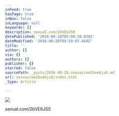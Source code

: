 ```yaml
---
inFeed: true
hasPage: true
inNav: false
inLanguage: null
keywords: []
description: sexuaI.com/2bVE6JS0
datePublished: '2016-08-28T05:00:38.828Z'
dateModified: '2016-08-28T04:59:07.464Z'
title: ''
author: []
via: {}
authors: []
publisher: {}
starred: false
sourcePath: _posts/2016-08-28-sexuaicom2bve6js0.md
url: sexuaicom2bve6js0/index.html
_type: Article

---
```

![](https://the-grid-user-content.s3-us-west-2.amazonaws.com/a546a83c-42b1-450b-b1b2-e7e7c76faf8b.jpg)

sexuaI.com/2bVE6JS0